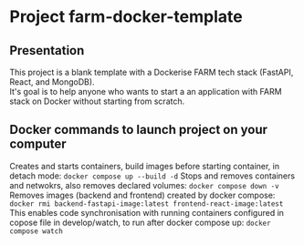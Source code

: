 # Project farm-docker-template
## Presentation
This project is a blank template with a Dockerise FARM tech stack (FastAPI, React, and MongoDB).  
It's goal is to help anyone who wants to start a an application with FARM stack on Docker without starting from scratch.
## Docker commands to launch project on your computer
Creates and starts containers, build images before starting container, in detach mode:
`docker compose up --build -d`
Stops and removes containers and netwokrs, also removes declared volumes:
`docker compose down -v`
Removes images (backend and frontend) created by docker compose:
`docker rmi backend-fastapi-image:latest frontend-react-image:latest`
This enables code synchronisation with running containers configured in copose file in develop/watch, to run after docker compose up:
`docker compose watch`